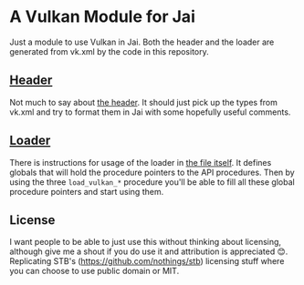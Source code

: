 # A Vulkan Module for Jai

Just a module to use Vulkan in Jai. Both the header and the loader are generated from vk.xml by the code in this repository.

## [Header](vulkan_header.jai)

Not much to say about [the header](vulkan_header.jai). It should just pick up the types from vk.xml and try to format them in Jai with some hopefully useful comments.

## [Loader](vulkan_loader.jai)

There is instructions for usage of the loader in [the file itself](vulkan_loader.jai). It defines globals that will hold the procedure pointers to the API procedures. Then by using the three `load_vulkan_*` procedure you'll be able to fill all these global procedure pointers and start using them.

## License

I want people to be able to just use this without thinking about licensing, although give me a shout if you do use it and attribution is appreciated 😊. Replicating STB's (https://github.com/nothings/stb) licensing stuff where you can choose to use public domain or MIT.
